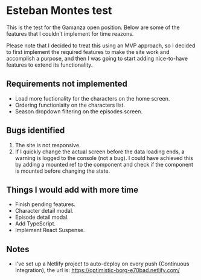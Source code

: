 # Esteban Montes test

This is the test for the Gamanza open position. Below are some of the features that I couldn't implement for time reazons.

Please note that I decided to treat this using an MVP approach, so I decided to first implement the required features to make the site work and accomplish a purpose, and then I was going to start adding nice-to-have features to extend its functionality.

## Requirements not implemented

- Load more fuctionality for the characters on the home screen.
- Ordering functionlaity on the characters list.
- Season dropdown filtering on the episodes screen.

## Bugs identified

1. The site is not responsive.
2. If I quickly change the actual screen before the data loading ends, a warning is logged to the console (not a bug). I could have achieved this by adding a mounted ref to the component and check if the component is mounted before changing the state.

## Things I would add with more time

- Finish pending features.
- Character detail modal.
- Episode detail modal.
- Add TypeScript.
- Implement React Suspense.

## Notes

- I've set up a Netlify project to auto-deploy on every push (Continuous Integration), the url is: https://optimistic-borg-e70bad.netlify.com/
